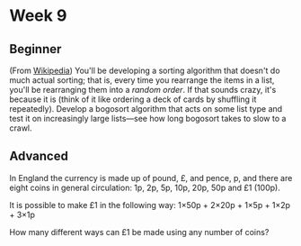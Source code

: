 # Week 9

## Beginner 

(From <a href="http://en.wikipedia.org/wiki/Bogosort">Wikipedia</a>) You'll be developing a sorting algorithm that doesn't do much actual sorting; that is, every time you rearrange the items in a list, you'll be rearranging them into a <em>random order</em>. If that sounds crazy, it's because it is (think of it like ordering a deck of cards by shuffling it repeatedly). Develop a bogosort algorithm that acts on some list type and test it on increasingly large lists—see how long bogosort takes to slow to a crawl.

## Advanced

In England the currency is made up of pound, £, and pence, p, and there are eight coins in general circulation:
1p, 2p, 5p, 10p, 20p, 50p and £1 (100p).

It is possible to make £1 in the following way:
1×50p + 2×20p + 1×5p + 1×2p + 3×1p

How many different ways can £1 be made using any number of coins?
